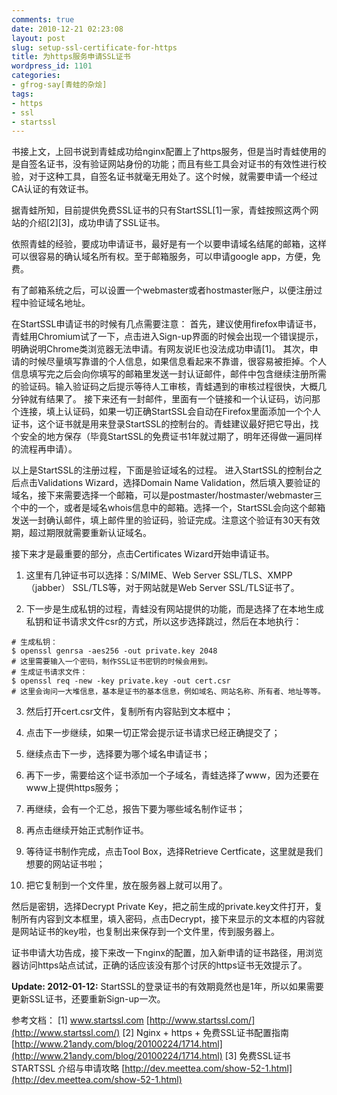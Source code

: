 ```yaml
---
comments: true
date: 2010-12-21 02:23:08
layout: post
slug: setup-ssl-certificate-for-https
title: 为https服务申请SSL证书
wordpress_id: 1101
categories:
- gfrog-say[青蛙的杂烩]
tags:
- https
- ssl
- startssl
---
```


书接上文，上回书说到青蛙成功给nginx配置上了https服务，但是当时青蛙使用的是自签名证书，没有验证网站身份的功能；而且有些工具会对证书的有效性进行校验，对于这种工具，自签名证书就毫无用处了。这个时候，就需要申请一个经过CA认证的有效证书。

据青蛙所知，目前提供免费SSL证书的只有StartSSL[1]一家，青蛙按照这两个网站的介绍[2][3]，成功申请了SSL证书。

依照青蛙的经验，要成功申请证书，最好是有一个以要申请域名结尾的邮箱，这样可以很容易的确认域名所有权。至于邮箱服务，可以申请google app，方便，免费。

有了邮箱系统之后，可以设置一个webmaster或者hostmaster账户，以便注册过程中验证域名地址。

在StartSSL申请证书的时候有几点需要注意：
首先，建议使用firefox申请证书，青蛙用Chromium试了一下，点击进入Sign-up界面的时候会出现一个错误提示，明确说明Chrome类浏览器无法申请。有网友说IE也没法成功申请[1]。
其次，申请的时候尽量填写靠谱的个人信息，如果信息看起来不靠谱，很容易被拒掉。个人信息填写完之后会向你填写的邮箱里发送一封认证邮件，邮件中包含继续注册所需的验证码。输入验证码之后提示等待人工审核，青蛙遇到的审核过程很快，大概几分钟就有结果了。
接下来还有一封邮件，里面有一个链接和一个认证码，访问那个连接，填上认证码，如果一切正确StartSSL会自动在Firefox里面添加一个个人证书，这个证书就是用来登录StartSSL的控制台的。青蛙建议最好把它导出，找个安全的地方保存（毕竟StartSSL的免费证书1年就过期了，明年还得做一遍同样的流程再申请）。

以上是StartSSL的注册过程，下面是验证域名的过程。
进入StartSSL的控制台之后点击Validations Wizard，选择Domain Name Validation，然后填入要验证的域名，接下来需要选择一个邮箱，可以是postmaster/hostmaster/webmaster三个中的一个，或者是域名whois信息中的邮箱。选择一个，StartSSL会向这个邮箱发送一封确认邮件，填上邮件里的验证码，验证完成。注意这个验证有30天有效期，超过期限就需要重新认证域名。

接下来才是最重要的部分，点击Certificates Wizard开始申请证书。



	
  1. 这里有几钟证书可以选择：S/MIME、Web Server SSL/TLS、XMPP（jabber） SSL/TLS等，对于网站就是Web Server SSL/TLS证书了。

	
  2. 下一步是生成私钥的过程，青蛙没有网站提供的功能，而是选择了在本地生成私钥和证书请求文件csr的方式，所以这步选择跳过，然后在本地执行：

    
    # 生成私钥：
    $ openssl genrsa -aes256 -out private.key 2048
    # 这里需要输入一个密码，制作SSL证书密钥的时候会用到。
    # 生成证书请求文件：
    $ openssl req -new -key private.key -out cert.csr
    # 这里会询问一大堆信息，基本是证书的基本信息，例如域名、网站名称、所有者、地址等等。




	
  3. 然后打开cert.csr文件，复制所有内容贴到文本框中；

	
  4. 点击下一步继续，如果一切正常会提示证书请求已经正确提交了；

	
  5. 继续点击下一步，选择要为哪个域名申请证书；

	
  6. 再下一步，需要给这个证书添加一个子域名，青蛙选择了www，因为还要在www上提供https服务；

	
  7. 再继续，会有一个汇总，报告下要为哪些域名制作证书；

	
  8. 再点击继续开始正式制作证书。

	
  9. 等待证书制作完成，点击Tool Box，选择Retrieve Certficate，这里就是我们想要的网站证书啦；

	
  10. 把它复制到一个文件里，放在服务器上就可以用了。


然后是密钥，选择Decrypt Private Key，把之前生成的private.key文件打开，复制所有内容到文本框里，填入密码，点击Decrypt，接下来显示的文本框的内容就是网站证书的key啦，也复制出来保存到一个文件里，传到服务器上。

证书申请大功告成，接下来改一下nginx的配置，加入新申请的证书路径，用浏览器访问https站点试试，正确的话应该没有那个讨厌的https证书无效提示了。

**Update: 2012-01-12:**
StartSSL的登录证书的有效期竟然也是1年，所以如果需要更新SSL证书，还要重新Sign-up一次。

参考文档：
[1] www.startssl.com [http://www.startssl.com/](http://www.startssl.com/)
[2] Nginx + https + 免费SSL证书配置指南 [http://www.21andy.com/blog/20100224/1714.html](http://www.21andy.com/blog/20100224/1714.html)
[3] 免费SSL证书 STARTSSL 介绍与申请攻略 [http://dev.meettea.com/show-52-1.html](http://dev.meettea.com/show-52-1.html)
